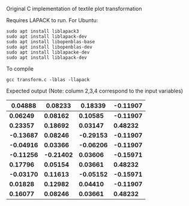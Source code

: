 Original C implementation of textile plot transformation


Requires LAPACK to run. For Ubuntu:

```sudo apt update
sudo apt install liblapack3
sudo apt install liblapack-dev 
sudo apt install libopenblas-base 
sudo apt install libopenblas-dev 
sudo apt install liblapacke-dev 
sudo apt install liblapack-dev
```
To compile

`gcc transform.c -lblas -llapack`

Expected output (Note: column 2,3,4 correspond to the input variables)

| 0.04888  | 0.08233  | 0.18339  | -0.11907 |
|----------|----------|----------|----------|
| __0.06249__  | __0.08162__  | __0.10585__  | __-0.11907__ |
| __0.23357__  | __0.18692__  | __0.03147__  | __0.48232__  |
| __-0.13687__ | __0.08246__  | __-0.29153__ | __-0.11907__ |
| __-0.04916__ | __0.03366__  | __-0.06206__ | __-0.11907__ |
| __-0.11256__ | __-0.21402__ | __0.03606__  | __-0.15971__ |
| __0.17796__  | __0.05154__  | __0.03661__  | __0.48232__  |
| __-0.03170__ | __0.11613__  | __-0.05152__ | __-0.15971__ |
| __0.01828__  | __0.12982__  | __0.04410__  | __-0.11907__ |
| __0.16077__  | __0.08246__  | __0.03661__  | __0.48232__  |
